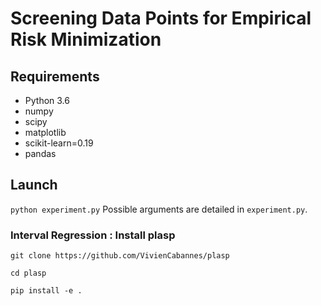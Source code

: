 # Screening Data Points for Empirical Risk Minimization

## Requirements

- Python 3.6
- numpy
- scipy
- matplotlib
- scikit-learn=0.19
- pandas

## Launch

`python experiment.py`
Possible arguments are detailed in `experiment.py`.

### Interval Regression : Install plasp

`git clone https://github.com/VivienCabannes/plasp`

`cd plasp`

`pip install -e .`

